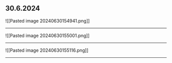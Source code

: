 ## 30.6.2024
![[Pasted image 20240630154941.png]]
______________
![[Pasted image 20240630155001.png]]
____________
![[Pasted image 20240630155116.png]]
____________

